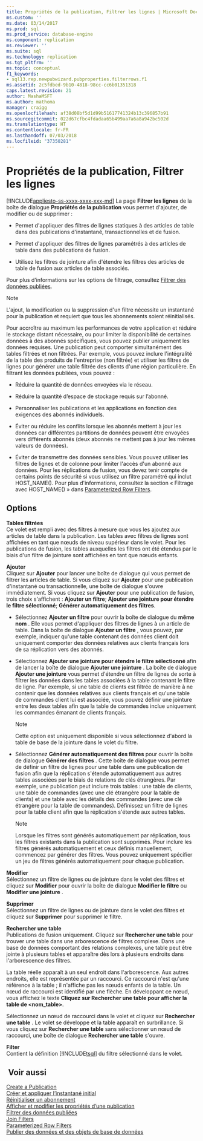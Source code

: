 ```yaml
---
title: Propriétés de la publication, Filtrer les lignes | Microsoft Docs
ms.custom: ''
ms.date: 03/14/2017
ms.prod: sql
ms.prod_service: database-engine
ms.component: replication
ms.reviewer: ''
ms.suite: sql
ms.technology: replication
ms.tgt_pltfrm: ''
ms.topic: conceptual
f1_keywords:
- sql13.rep.newpubwizard.pubproperties.filterrows.f1
ms.assetid: 2c5fdbed-9b10-4818-98cc-cc6b01351318
caps.latest.revision: 21
author: MashaMSFT
ms.author: mathoma
manager: craigg
ms.openlocfilehash: af38d08bf5d1d99b51617741324b13c396857b91
ms.sourcegitcommit: 022d67cfbc4fdadaa65b499aa7a6a8a942bc502d
ms.translationtype: HT
ms.contentlocale: fr-FR
ms.lasthandoff: 07/03/2018
ms.locfileid: "37350281"
---
```

# <a name="publication-properties-filter-rows"></a>Propriétés de la publication, Filtrer les lignes
[!INCLUDE[appliesto-ss-xxxx-xxxx-xxx-md](../../includes/appliesto-ss-xxxx-xxxx-xxx-md.md)]
  La page **Filtrer les lignes** de la boîte de dialogue **Propriétés de la publication** vous permet d'ajouter, de modifier ou de supprimer :  
  
-   Permet d'appliquer des filtres de lignes statiques à des articles de table dans des publications d'instantané, transactionnelles et de fusion.  
  
-   Permet d'appliquer des filtres de lignes paramétrés à des articles de table dans des publications de fusion.  
  
-   Utilisez les filtres de jointure afin d'étendre les filtres des articles de table de fusion aux articles de table associés.  
  
 Pour plus d’informations sur les options de filtrage, consultez [Filtrer des données publiées](../../relational-databases/replication/publish/filter-published-data.md).  
  
> [!NOTE]  
>  L'ajout, la modification ou la suppression d'un filtre nécessite un instantané pour la publication et requiert que tous les abonnements soient réinitialisés.  
  
 Pour accroître au maximum les performances de votre application et réduire le stockage distant nécessaire, ou pour limiter la disponibilité de certaines données à des abonnés spécifiques, vous pouvez publier uniquement les données requises. Une publication peut comporter simultanément des tables filtrées et non filtrées. Par exemple, vous pouvez inclure l'intégralité de la table des produits de l'entreprise (non filtrée) et utiliser les filtres de lignes pour générer une table filtrée des clients d'une région particulière. En filtrant les données publiées, vous pouvez :  
  
-   Réduire la quantité de données envoyées via le réseau.  
  
-   Réduire la quantité d’espace de stockage requis sur l’abonné.  
  
-   Personnaliser les publications et les applications en fonction des exigences des abonnés individuels.  
  
-   Éviter ou réduire les conflits lorsque les abonnés mettent à jour les données car différentes partitions de données peuvent être envoyées vers différents abonnés (deux abonnés ne mettent pas à jour les mêmes valeurs de données).  
  
-   Éviter de transmettre des données sensibles. Vous pouvez utiliser les filtres de lignes et de colonne pour limiter l'accès d'un abonné aux données. Pour les réplications de fusion, vous devez tenir compte de certains points de sécurité si vous utilisez un filtre paramétré qui inclut HOST_NAME(). Pour plus d'informations, consultez la section « Filtrage avec HOST_NAME() » dans [Parameterized Row Filters](../../relational-databases/replication/merge/parameterized-filters-parameterized-row-filters.md).  
  
## <a name="options"></a>Options  
 **Tables filtrées**  
 Ce volet est rempli avec des filtres à mesure que vous les ajoutez aux articles de table dans la publication. Les tables avec filtres de lignes sont affichées en tant que nœuds de niveau supérieur dans le volet. Pour les publications de fusion, les tables auxquelles les filtres ont été étendus par le biais d'un filtre de jointure sont affichées en tant que nœuds enfants.  
  
 **Ajouter**  
 Cliquez sur **Ajouter** pour lancer une boîte de dialogue qui vous permet de filtrer les articles de table. Si vous cliquez sur **Ajouter** pour une publication d'instantané ou transactionnelle, une boîte de dialogue s'ouvre immédiatement. Si vous cliquez sur **Ajouter** pour une publication de fusion, trois choix s'affichent : **Ajouter un filtre**; **Ajouter une jointure pour étendre le filtre sélectionné**; **Générer automatiquement des filtres**.  
  
-   Sélectionnez **Ajouter un filtre** pour ouvrir la boîte de dialogue du **même nom** . Elle vous permet d'appliquer des filtres de lignes à un article de table. Dans la boîte de dialogue **Ajouter un filtre** , vous pouvez, par exemple, indiquer qu'une table contenant des données client doit uniquement comporter des données relatives aux clients français lors de sa réplication vers des abonnés.  
  
-   Sélectionnez **Ajouter une jointure pour étendre le filtre sélectionné** afin de lancer la boîte de dialogue **Ajouter une jointure** . La boîte de dialogue **Ajouter une jointure** vous permet d'étendre un filtre de lignes de sorte à filtrer les données dans les tables associées à la table contenant le filtre de ligne. Par exemple, si une table de clients est filtrée de manière à ne contenir que les données relatives aux clients français et qu'une table de commandes client lui est associée, vous pouvez définir une jointure entre les deux tables afin que la table de commandes inclue uniquement les commandes émanant de clients français.  
  
    > [!NOTE]  
    >  Cette option est uniquement disponible si vous sélectionnez d'abord la table de base de la jointure dans le volet du filtre.  
  
-   Sélectionnez **Générer automatiquement des filtres** pour ouvrir la boîte de dialogue **Générer des filtres** . Cette boîte de dialogue vous permet de définir un filtre de lignes pour une table dans une publication de fusion afin que la réplication s'étende automatiquement aux autres tables associées par le biais de relations de clés étrangères. Par exemple, une publication peut inclure trois tables : une table de clients, une table de commandes (avec une clé étrangère pour la table de clients) et une table avec les détails des commandes (avec une clé étrangère pour la table de commandes). Définissez un filtre de lignes pour la table client afin que la réplication s'étende aux autres tables.  
  
    > [!NOTE]  
    >  Lorsque les filtres sont générés automatiquement par réplication, tous les filtres existants dans la publication sont supprimés. Pour inclure les filtres générés automatiquement et ceux définis manuellement, commencez par générer des filtres. Vous pouvez uniquement spécifier un jeu de filtres générés automatiquement pour chaque publication.  
  
 **Modifier**  
 Sélectionnez un filtre de lignes ou de jointure dans le volet des filtres et cliquez sur **Modifier** pour ouvrir la boîte de dialogue **Modifier le filtre** ou **Modifier une jointure** .  
  
 **Supprimer**  
 Sélectionnez un filtre de lignes ou de jointure dans le volet des filtres et cliquez sur **Supprimer** pour supprimer le filtre.  
  
 **Rechercher une table**  
 Publications de fusion uniquement. Cliquez sur **Rechercher une table** pour trouver une table dans une arborescence de filtres complexe. Dans une base de données comportant des relations complexes, une table peut être jointe à plusieurs tables et apparaître dès lors à plusieurs endroits dans l'arborescence des filtres.  
  
 La table réelle apparaît à un seul endroit dans l'arborescence. Aux autres endroits, elle est représentée par un raccourci. Ce raccourci n'est qu'une référence à la table ; il n'affiche pas les nœuds enfants de la table. Un nœud de raccourci est identifié par une flèche. En développant ce nœud, vous affichez le texte **Cliquez sur Rechercher une table pour afficher la table de \<nom_table>**.  
  
 Sélectionnez un nœud de raccourci dans le volet et cliquez sur **Rechercher une table** . Le volet se développe et la table apparaît en surbrillance. Si vous cliquez sur **Rechercher une table** sans sélectionner un nœud de raccourci, une boîte de dialogue **Rechercher une table** s'ouvre.  
  
 **Filter**  
 Contient la définition [!INCLUDE[tsql](../../includes/tsql-md.md)] du filtre sélectionné dans le volet.  
  
## <a name="see-also"></a> Voir aussi  
 [Create a Publication](../../relational-databases/replication/publish/create-a-publication.md)   
 [Créer et appliquer l’instantané initial](../../relational-databases/replication/create-and-apply-the-initial-snapshot.md)   
 [Réinitialiser un abonnement](../../relational-databases/replication/reinitialize-a-subscription.md)   
 [Afficher et modifier les propriétés d’une publication](../../relational-databases/replication/publish/view-and-modify-publication-properties.md)   
 [Filtrer des données publiées](../../relational-databases/replication/publish/filter-published-data.md)   
 [Join Filters](../../relational-databases/replication/merge/join-filters.md)   
 [Parameterized Row Filters](../../relational-databases/replication/merge/parameterized-filters-parameterized-row-filters.md)   
 [Publier des données et des objets de base de données](../../relational-databases/replication/publish/publish-data-and-database-objects.md)  
  
  
